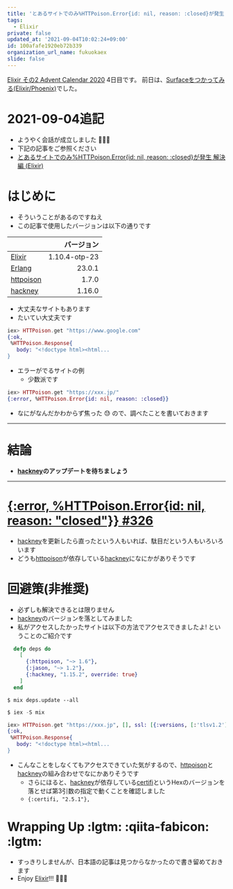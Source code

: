 ```yaml
---
title: 'とあるサイトでのみ%HTTPoison.Error{id: nil, reason: :closed}が発生 (Elixir)'
tags:
  - Elixir
private: false
updated_at: '2021-09-04T10:02:24+09:00'
id: 100afafe1920eb72b339
organization_url_name: fukuokaex
slide: false
---
```

[Elixir その2 Advent Calendar 2020](https://qiita.com/advent-calendar/2020/elixir2) 4日目です。
前日は、[Surfaceをつかってみる(Elixir/Phoenix)](https://qiita.com/torifukukaiou/items/b5ae9eac42bd304b7aa3)でした。

# 2021-09-04追記
- ようやく会話が成立しました :tada::tada::tada: 
- 下記の記事をご参照ください
- [とあるサイトでのみ%HTTPoison.Error{id: nil, reason: :closed}が発生 解決編 (Elixir)](https://qiita.com/torifukukaiou/items/fd7971bb5dd7788c55d5)

# はじめに
- そういうことがあるのですねえ
- この記事で使用したバージョンは以下の通りです

|  | バージョン | 
|:-----------|------------:|
|[Elixir](https://elixir-lang.org/)|1.10.4-otp-23|
|[Erlang](https://www.erlang.org/)|23.0.1|
|[httpoison](https://hex.pm/packages/httpoison)|1.7.0|
|[hackney](https://hex.pm/packages/hackney)|1.16.0|

- 大丈夫なサイトもあります
- たいてい大丈夫です

```elixir
iex> HTTPoison.get "https://www.google.com" 
{:ok,
 %HTTPoison.Response{
   body: "<!doctype html><html...
}
```

- エラーがでるサイトの例
    - 少数派です

```elixir
iex> HTTPoison.get "https://xxx.jp/"    
{:error, %HTTPoison.Error{id: nil, reason: :closed}}
```

- なにがなんだかわからず焦った :sweat: ので、調べたことを書いておきます 

----

# 結論
- **[hackney](https://hex.pm/packages/hackney)のアップデートを待ちましょう**

----

# [{:error, %HTTPoison.Error{id: nil, reason: "closed"}} #326](https://github.com/edgurgel/httpoison/issues/326)
- [hackney](https://hex.pm/packages/hackney)を更新したら直ったという人もいれば、駄目だという人もいろいろいます
- どうも[httpoison](https://hex.pm/packages/httpoison)が依存している[hackney](https://hex.pm/packages/hackney)になにかがありそうです

# 回避策(非推奨)
- 必ずしも解決できるとは限りません
- [hackney](https://hex.pm/packages/hackney)のバージョンを落としてみました
- 私がアクセスしたかったサイトは以下の方法でアクセスできましたよ! ということのご紹介です

```elixir:mix.exs
  defp deps do
    [
      {:httpoison, "~> 1.6"},
      {:jason, "~> 1.2"},
      {:hackney, "1.15.2", override: true}
    ]
  end
```

```
$ mix deps.update --all
```

```elixir
$ iex -S mix

iex> HTTPoison.get "https://xxx.jp", [], ssl: [{:versions, [:'tlsv1.2']}]
{:ok,
 %HTTPoison.Response{
   body: "<!doctype html><html...
}
```

- こんなことをしなくてもアクセスできていた気がするので、[httpoison](https://hex.pm/packages/httpoison)と[hackney](https://hex.pm/packages/hackney)の組み合わせでなにかありそうです
    - さらにほると、[hackney](https://hex.pm/packages/hackney)が依存している[certifi](https://hex.pm/packages/certifi)というHexのバージョンを落とせば第3引数の指定で動くことを確認しました
    - `{:certifi, "2.5.1"},`


# Wrapping Up :lgtm: :qiita-fabicon: :lgtm: 
- すっきりしませんが、日本語の記事は見つからなかったので書き留めておきます
- Enjoy [Elixir](https://elixir-lang.org/)!!! :rocket::rocket::rocket: 
